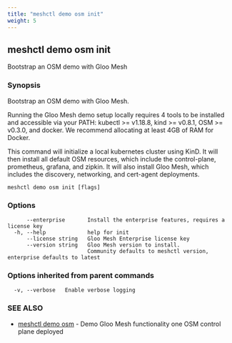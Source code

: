```yaml
---
title: "meshctl demo osm init"
weight: 5
---
```

## meshctl demo osm init

Bootstrap an OSM demo with Gloo Mesh

### Synopsis


Bootstrap an  OSM demo with Gloo Mesh.

Running the Gloo Mesh demo setup locally requires 4 tools to be installed and 
accessible via your PATH: kubectl >= v1.18.8, kind >= v0.8.1, OSM >= v0.3.0, and docker.
We recommend allocating at least 4GB of RAM for Docker.

This command will initialize a local kubernetes cluster using KinD. It will then install
all default OSM resources, which include the control-plane, prometheus, grafana, and zipkin. 
It will also install Gloo Mesh, which includes the discovery, networking, and cert-agent
deployments.


```
meshctl demo osm init [flags]
```

### Options

```
      --enterprise       Install the enterprise features, requires a license key
  -h, --help             help for init
      --license string   Gloo Mesh Enterprise license key
      --version string   Gloo Mesh version to install.
                         Community defaults to meshctl version, enterprise defaults to latest
```

### Options inherited from parent commands

```
  -v, --verbose   Enable verbose logging
```

### SEE ALSO

* [meshctl demo osm](../meshctl_demo_osm)	 - Demo Gloo Mesh functionality one OSM control plane deployed

